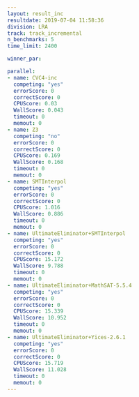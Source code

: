 ```yaml
---
layout: result_inc
resultdate: 2019-07-04 11:58:36
division: LRA
track: track_incremental
n_benchmarks: 5
time_limit: 2400

winner_par: 

parallel:
- name: CVC4-inc
  competing: "yes"
  errorScore: 0
  correctScore: 0
  CPUScore: 0.03
  WallScore: 0.043
  timeout: 0
  memout: 0
- name: Z3
  competing: "no"
  errorScore: 0
  correctScore: 0
  CPUScore: 0.169
  WallScore: 0.168
  timeout: 0
  memout: 0
- name: SMTInterpol
  competing: "yes"
  errorScore: 0
  correctScore: 0
  CPUScore: 1.016
  WallScore: 0.886
  timeout: 0
  memout: 0
- name: UltimateEliminator+SMTInterpol
  competing: "yes"
  errorScore: 0
  correctScore: 0
  CPUScore: 15.172
  WallScore: 9.788
  timeout: 0
  memout: 0
- name: UltimateEliminator+MathSAT-5.5.4
  competing: "yes"
  errorScore: 0
  correctScore: 0
  CPUScore: 15.339
  WallScore: 10.952
  timeout: 0
  memout: 0
- name: UltimateEliminator+Yices-2.6.1
  competing: "yes"
  errorScore: 0
  correctScore: 0
  CPUScore: 15.719
  WallScore: 11.028
  timeout: 0
  memout: 0
---
```

